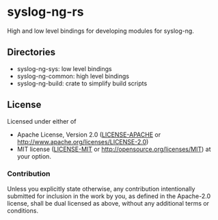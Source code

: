 # syslog-ng-rs

High and low level bindings for developing modules for syslog-ng.

## Directories

* syslog-ng-sys: low level bindings
* syslog-ng-common: high level bindings
* syslog-ng-build: crate to simplify build scripts

## License

Licensed under either of
 * Apache License, Version 2.0 ([LICENSE-APACHE](LICENSE-APACHE) or http://www.apache.org/licenses/LICENSE-2.0)
 * MIT license ([LICENSE-MIT](LICENSE-MIT) or http://opensource.org/licenses/MIT)
at your option.

### Contribution

Unless you explicitly state otherwise, any contribution intentionally submitted
for inclusion in the work by you, as defined in the Apache-2.0 license, shall be dual licensed as above, without any
additional terms or conditions.

